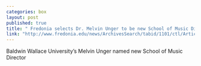 ```yaml
---
categories: box
layout: post
published: true
title: " Fredonia selects Dr. Melvin Unger to be new School of Music Director"
link: "http://www.fredonia.edu/news/ArchivesSearch/tabid/1101/ctl/ArticleView/mid/1878/articleId/5402/Fredonia_selects_Baldwin_Wallace_Universitys_Unger_to_be_new_School_of_Music_Director.aspx"
---
```


Baldwin Wallace University’s Melvin Unger named new School of Music Director